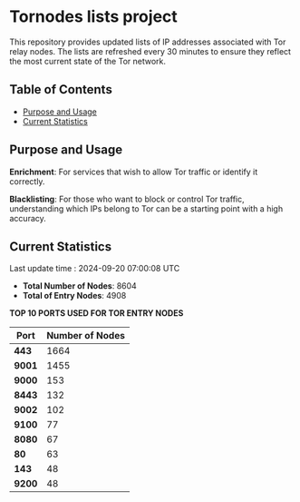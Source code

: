# Tornodes lists project

This repository provides updated lists of IP addresses associated with Tor relay nodes. The lists are refreshed every 30 minutes to ensure they reflect the most current state of the Tor network.

## Table of Contents

- [Purpose and Usage](#purpose-and-usage)
- [Current Statistics](#current-statistics)


## Purpose and Usage

**Enrichment**: For services that wish to allow Tor traffic or identify it correctly.

**Blacklisting**: For those who want to block or control Tor traffic, understanding which IPs belong to Tor can be a starting point with a high accuracy.

## Current Statistics

Last update time : 2024-09-20 07:00:08 UTC

- **Total Number of Nodes**: 8604
- **Total of Entry Nodes**: 4908

**TOP 10 PORTS USED FOR TOR ENTRY NODES**

| **Port** | **Number of Nodes** |
|------|-----------------|
| **443**   | 1664  |
| **9001**   | 1455  |
| **9000**   | 153  |
| **8443**   | 132  |
| **9002**   | 102  |
| **9100**   | 77  |
| **8080**   | 67  |
| **80**   | 63  |
| **143**   | 48  |
| **9200**   | 48  |

